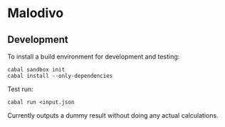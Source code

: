 # Malodivo

## Development

To install a build environment for development and testing:

    cabal sandbox init
    cabal install --only-dependencies

Test run:

    cabal run <input.json

Currently outputs a dummy result without doing any actual calculations.

